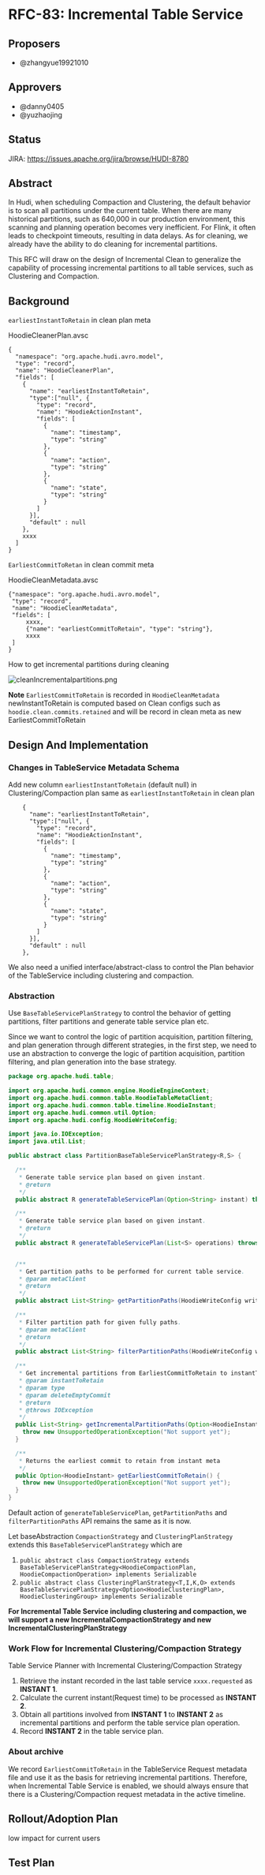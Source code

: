 <!--
  Licensed to the Apache Software Foundation (ASF) under one or more
  contributor license agreements.  See the NOTICE file distributed with
  this work for additional information regarding copyright ownership.
  The ASF licenses this file to You under the Apache License, Version 2.0
  (the "License"); you may not use this file except in compliance with
  the License.  You may obtain a copy of the License at

       http://www.apache.org/licenses/LICENSE-2.0

  Unless required by applicable law or agreed to in writing, software
  distributed under the License is distributed on an "AS IS" BASIS,
  WITHOUT WARRANTIES OR CONDITIONS OF ANY KIND, either express or implied.
  See the License for the specific language governing permissions and
  limitations under the License.
-->
# RFC-83: Incremental Table Service

## Proposers

- @zhangyue19921010

## Approvers
- @danny0405
- @yuzhaojing

## Status

JIRA: https://issues.apache.org/jira/browse/HUDI-8780

## Abstract

In Hudi, when scheduling Compaction and Clustering, the default behavior is to scan all partitions under the current table. 
When there are many historical partitions, such as 640,000 in our production environment, this scanning and planning operation becomes very inefficient. 
For Flink, it often leads to checkpoint timeouts, resulting in data delays.
As for cleaning, we already have the ability to do cleaning for incremental partitions.

This RFC will draw on the design of Incremental Clean to generalize the capability of processing incremental partitions to all table services, such as Clustering and Compaction.

## Background

`earliestInstantToRetain` in clean plan meta

HoodieCleanerPlan.avsc

```text
{
  "namespace": "org.apache.hudi.avro.model",
  "type": "record",
  "name": "HoodieCleanerPlan",
  "fields": [
    {
      "name": "earliestInstantToRetain",
      "type":["null", {
        "type": "record",
        "name": "HoodieActionInstant",
        "fields": [
          {
            "name": "timestamp",
            "type": "string"
          },
          {
            "name": "action",
            "type": "string"
          },
          {
            "name": "state",
            "type": "string"
          }
        ]
      }],
      "default" : null
    },
    xxxx
  ]
}
```

`EarliestCommitToRetan` in clean commit meta

HoodieCleanMetadata.avsc

```text
{"namespace": "org.apache.hudi.avro.model",
 "type": "record",
 "name": "HoodieCleanMetadata",
 "fields": [
     xxxx,
     {"name": "earliestCommitToRetain", "type": "string"},
     xxxx
 ]
}
```
How to get incremental partitions during cleaning

![cleanIncrementalpartitions.png](cleanIncrementalpartitions.png)

**Note**
`EarliestCommitToRetain` is recorded in `HoodieCleanMetadata`
newInstantToRetain is computed based on Clean configs such as `hoodie.clean.commits.retained` and will be record in clean meta as new EarliestCommitToRetain

## Design And Implementation

### Changes in TableService Metadata Schema

Add new column `earliestInstantToRetain` (default null) in Clustering/Compaction plan same as `earliestInstantToRetain` in clean plan

```text
    {
      "name": "earliestInstantToRetain",
      "type":["null", {
        "type": "record",
        "name": "HoodieActionInstant",
        "fields": [
          {
            "name": "timestamp",
            "type": "string"
          },
          {
            "name": "action",
            "type": "string"
          },
          {
            "name": "state",
            "type": "string"
          }
        ]
      }],
      "default" : null
    },
```

We also need a unified interface/abstract-class to control the Plan behavior of the TableService including clustering and compaction.

### Abstraction

Use `BaseTableServicePlanStrategy` to control the behavior of getting partitions, filter partitions and generate table service plan etc.

Since we want to control the logic of partition acquisition, partition filtering, and plan generation through different strategies, 
in the first step, we need to use an abstraction to converge the logic of partition acquisition, partition filtering, and plan generation into the base strategy.

```java
package org.apache.hudi.table;

import org.apache.hudi.common.engine.HoodieEngineContext;
import org.apache.hudi.common.table.HoodieTableMetaClient;
import org.apache.hudi.common.table.timeline.HoodieInstant;
import org.apache.hudi.common.util.Option;
import org.apache.hudi.config.HoodieWriteConfig;

import java.io.IOException;
import java.util.List;

public abstract class PartitionBaseTableServicePlanStrategy<R,S> {

  /**
   * Generate table service plan based on given instant.
   * @return
   */
  public abstract R generateTableServicePlan(Option<String> instant) throws IOException;

  /**
   * Generate table service plan based on given instant.
   * @return
   */
  public abstract R generateTableServicePlan(List<S> operations) throws IOException;


  /**
   * Get partition paths to be performed for current table service.
   * @param metaClient
   * @return
   */
  public abstract List<String> getPartitionPaths(HoodieWriteConfig writeConfig, HoodieTableMetaClient metaClient, HoodieEngineContext engineContext);

  /**
   * Filter partition path for given fully paths.
   * @param metaClient
   * @return
   */
  public abstract List<String> filterPartitionPaths(HoodieWriteConfig writeConfig, List<String> partitionPaths);

  /**
   * Get incremental partitions from EarliestCommitToRetain to instantToRetain
   * @param instantToRetain
   * @param type
   * @param deleteEmptyCommit
   * @return
   * @throws IOException
   */
  public List<String> getIncrementalPartitionPaths(Option<HoodieInstant> instantToRetain) {
    throw new UnsupportedOperationException("Not support yet");
  }

  /**
   * Returns the earliest commit to retain from instant meta
   */
  public Option<HoodieInstant> getEarliestCommitToRetain() {
    throw new UnsupportedOperationException("Not support yet");
  }
}

```

Default action of `generateTableServicePlan`, `getPartitionPaths` and `filterPartitionPaths` API remains the same as it is now.

Let baseAbstraction `CompactionStrategy` and `ClusteringPlanStrategy` extends this `BaseTableServicePlanStrategy` which are
1. `public abstract class CompactionStrategy extends BaseTableServicePlanStrategy<HoodieCompactionPlan, HoodieCompactionOperation> implements Serializable`
2. `public abstract class ClusteringPlanStrategy<T,I,K,O> extends BaseTableServicePlanStrategy<Option<HoodieClusteringPlan>, HoodieClusteringGroup> implements Serializable`

**For Incremental Table Service including clustering and compaction, we will support a new IncrementalCompactionStrategy and 
new IncrementalClusteringPlanStrategy**


### Work Flow for Incremental Clustering/Compaction Strategy

Table Service Planner with Incremental Clustering/Compaction Strategy
1. Retrieve the instant recorded in the last table service `xxxx.requested` as **INSTANT 1**.
2. Calculate the current instant(Request time) to be processed as **INSTANT 2**.
3. Obtain all partitions involved from **INSTANT 1** to **INSTANT 2** as incremental partitions and perform the table service plan operation.
4. Record **INSTANT 2** in the table service plan.


### About archive

We record `EarliestCommitToRetain` in the TableService Request metadata file and use it as the basis for retrieving incremental partitions. 
Therefore, when Incremental Table Service is enabled, we should always ensure that there is a Clustering/Compaction request metadata in the active timeline.

## Rollout/Adoption Plan

low impact for current users

## Test Plan